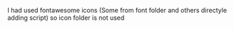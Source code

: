 I had used fontawesome icons (Some from font folder and others directyle adding script)
so icon folder is not used
